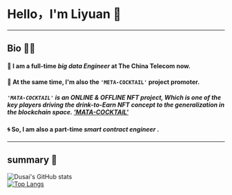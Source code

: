 # Hello，I'm Liyuan :star2:
---
## Bio :ok_woman:
#### :signal_strength: I am a full-time ***big data Engineer*** at The China Telecom now.  
#### :wine_glass: At the same time, I'm also the ` 'META-COCKTAIL' ` project promoter.  
##### `'MATA-COCKTAIL'` is an ONLINE & OFFLINE NFT project, Which is one of the key players driving the drink-to-Earn NFT concept to the generalization in the blockchain space. ['MATA-COCKTAIL'](https://www.larvalabs.com/)
#### :cyclone: So, I am also a part-time ***smart contract engineer*** .
---
## summary :gift_heart:
![Dusai's GitHub stats](https://github-readme-stats.vercel.app/api?username=heliyuanDA&show_icons=true&theme=radical)  
[![Top Langs](https://github-readme-stats.vercel.app/api/top-langs/?username=liyupi)](https://github.com/anuraghazra/github-readme-stats)
